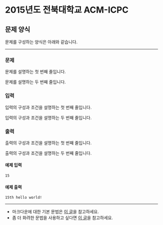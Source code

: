 # 2015년도 전북대학교 ACM-ICPC

## 문제 양식

문제를 구성하는 양식은 아래와 같습니다.

---

### 문제

문제를 설명하는 첫 번째 줄입니다.

문제를 설명하는 두 번째 줄입니다.

### 입력

입력의 구성과 조건을 설명하는 첫 번째 줄입니다.

입력의 구성과 조건을 설명하는 두 번째 줄입니다.

### 출력

출력의 구성과 조건을 설명하는 첫 번째 줄입니다.

출력의 구성과 조건을 설명하는 두 번째 줄입니다.


#### 예제 입력

```
15
```

#### 예제 출력

```
15th hello world!
```

---

 - 마크다운에 대한 기본 문법은 [이 글][1]을 참고하세요.
 - 좀 더 화려한 문법을 사용하고 싶다면 [이 글][2]을 참고하세요.
 
[1]:https://help.github.com/articles/markdown-basics/
[2]:https://help.github.com/articles/github-flavored-markdown/
